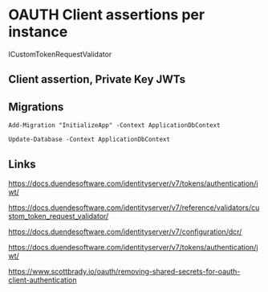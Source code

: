 # OAUTH Client assertions per instance

ICustomTokenRequestValidator 

## Client assertion, Private Key JWTs

## Migrations

```
Add-Migration "InitializeApp" -Context ApplicationDbContext
```

```
Update-Database -Context ApplicationDbContext
```

## Links

https://docs.duendesoftware.com/identityserver/v7/tokens/authentication/jwt/

https://docs.duendesoftware.com/identityserver/v7/reference/validators/custom_token_request_validator/

https://docs.duendesoftware.com/identityserver/v7/configuration/dcr/

https://docs.duendesoftware.com/identityserver/v7/tokens/authentication/jwt/

https://www.scottbrady.io/oauth/removing-shared-secrets-for-oauth-client-authentication